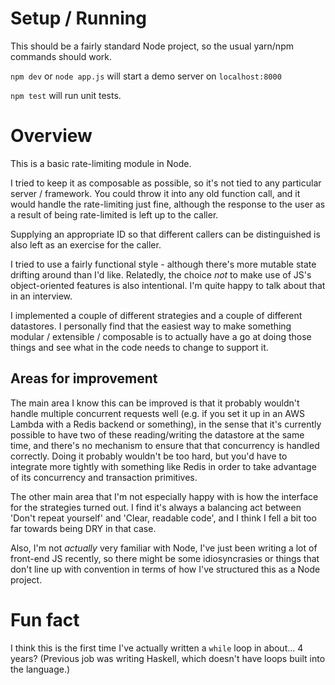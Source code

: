 # Setup / Running

This should be a fairly standard Node project, so the usual yarn/npm commands should work.

`npm dev` or `node app.js` will start a demo server on `localhost:8000`

`npm test` will run unit tests.

# Overview

This is a basic rate-limiting module in Node.

I tried to keep it as composable as possible, so it's not tied to any particular server / framework. You could throw it into any old function call, and it would handle the rate-limiting just fine, although the response to the user as a result of being rate-limited is left up to the caller.

Supplying an appropriate ID so that different callers can be distinguished is also left as an exercise for the caller.

I tried to use a fairly functional style - although there's more mutable state drifting around than I'd like. Relatedly, the choice *not* to make use of JS's object-oriented features is also intentional. I'm quite happy to talk about that in an interview.

I implemented a couple of different strategies and a couple of different datastores. I personally find that the easiest way to make something modular / extensible / composable is to actually have a go at doing those things and see what in the code needs to change to support it.

## Areas for improvement

The main area I know this can be improved is that it probably wouldn't handle multiple concurrent requests well (e.g. if you set it up in an AWS Lambda with a Redis backend or something), in the sense that it's currently possible to have two of these reading/writing the datastore at the same time, and there's no mechanism to ensure that that concurrency is handled correctly. Doing it probably wouldn't be too hard, but you'd have to integrate more tightly with something like Redis in order to take advantage of its concurrency and transaction primitives.

The other main area that I'm not especially happy with is how the interface for the strategies turned out. I find it's always a balancing act between 'Don't repeat yourself' and 'Clear, readable code', and I think I fell a bit too far towards being DRY in that case.

Also, I'm not *actually* very familiar with Node, I've just been writing a lot of front-end JS recently, so there might be some idiosyncrasies or things that don't line up with convention in terms of how I've structured this as a Node project.

# Fun fact

I think this is the first time I've actually written a `while` loop in about... 4 years? (Previous job was writing Haskell, which doesn't have loops built into the language.)
